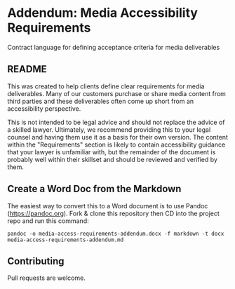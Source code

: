 # Addendum: Media Accessibility Requirements

Contract language for defining acceptance criteria for media deliverables

## README

This was created to help clients define clear requirements for media deliverables. Many of our customers purchase or share media content from third parties and these deliverables often come up short from an accessibility perspective.

This is not intended to be legal advice and should not replace the advice of a skilled lawyer. Ultimately, we recommend providing this to your legal counsel and having them use it as a basis for their own version. The content within the "Requirements" section is likely to contain accessibility guidance that your lawyer is unfamiliar with, but the remainder of the document is probably well within their skillset and should be reviewed and verified by them.

## Create a Word Doc from the Markdown

The easiest way to convert this to a Word document is to use Pandoc (https://pandoc.org). Fork & clone this repository then CD into the project repo and run this command:

```
pandoc -o media-access-requirements-addendum.docx -f markdown -t docx media-access-requirements-addendum.md 
```

## Contributing

Pull requests are welcome. 


